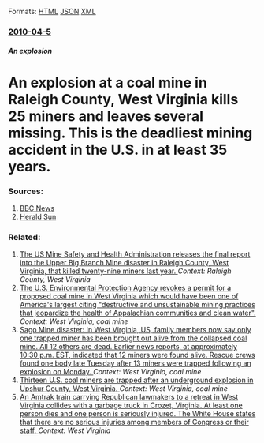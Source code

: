 
Formats: [HTML](/news/2010/04/5/an-explosion-at-a-coal-mine-in-raleigh-county-west-virginia-kills-25-miners-and-leaves-several-missing-this-is-the-deadliest-mining-accide.html)  [JSON](/news/2010/04/5/an-explosion-at-a-coal-mine-in-raleigh-county-west-virginia-kills-25-miners-and-leaves-several-missing-this-is-the-deadliest-mining-accide.json)  [XML](/news/2010/04/5/an-explosion-at-a-coal-mine-in-raleigh-county-west-virginia-kills-25-miners-and-leaves-several-missing-this-is-the-deadliest-mining-accide.xml)  

### [2010-04-5](/news/2010/04/5/index.md)

##### An explosion
# An explosion at a coal mine in Raleigh County, West Virginia kills 25 miners and leaves several missing. This is the deadliest mining accident in the U.S. in at least 35 years. 




### Sources:

1. [BBC News](http://news.bbc.co.uk/2/hi/americas/8604170.stm)
2. [Herald Sun](http://www.heraldsun.com.au/news/world/eight-dead-20-missing-after-west-virginia-mine-blast/story-e6frf7lf-1225850358972)

### Related:

1. [The US Mine Safety and Health Administration releases the final report into the Upper Big Branch Mine disaster in Raleigh County, West Virginia, that killed twenty-nine miners last year. ](/news/2011/12/6/the-us-mine-safety-and-health-administration-releases-the-final-report-into-the-upper-big-branch-mine-disaster-in-raleigh-county-west-virgi.md) _Context: Raleigh County, West Virginia_
2. [The U.S. Environmental Protection Agency revokes a permit for a proposed coal mine in West Virginia which would have been one of America's largest citing "destructive and unsustainable mining practices that jeopardize the health of Appalachian communities and clean water". ](/news/2011/01/13/the-u-s-environmental-protection-agency-revokes-a-permit-for-a-proposed-coal-mine-in-west-virginia-which-would-have-been-one-of-america-s-l.md) _Context: West Virginia, coal mine_
3. [ Sago Mine disaster: In West Virginia, US, family members now say only one trapped miner has been brought out alive from the collapsed coal mine. All 12 others are dead. Earlier news reports, at approximately 10:30 p.m. EST, indicated that 12 miners were found alive. Rescue crews found one body late Tuesday after 13 miners were trapped following an explosion on Monday. ](/news/2006/01/3/sago-mine-disaster-in-west-virginia-us-family-members-now-say-only-one-trapped-miner-has-been-brought-out-alive-from-the-collapsed-coal.md) _Context: West Virginia, coal mine_
4. [ Thirteen U.S. coal miners are trapped after an underground explosion in Upshur County, West Virginia. ](/news/2006/01/2/thirteen-u-s-coal-miners-are-trapped-after-an-underground-explosion-in-upshur-county-west-virginia.md) _Context: West Virginia, coal mine_
5. [An Amtrak train carrying Republican lawmakers to a retreat in West Virginia collides with a garbage truck in Crozet, Virginia. At least one person dies and one person is seriously injured. The White House states that there are no serious injuries among members of Congress or their staff. ](/news/2018/01/31/an-amtrak-train-carrying-republican-lawmakers-to-a-retreat-in-west-virginia-collides-with-a-garbage-truck-in-crozet-virginia-at-least-one.md) _Context: West Virginia_
